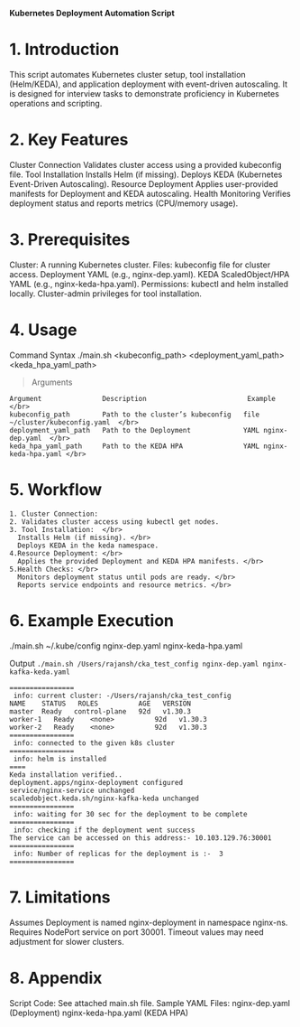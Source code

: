  **Kubernetes Deployment Automation Script**

# 1. Introduction
This script automates Kubernetes cluster setup, tool installation (Helm/KEDA), and application deployment with event-driven autoscaling. It is designed for interview tasks to demonstrate proficiency in Kubernetes operations and scripting.


# 2. Key Features
Cluster Connection
Validates cluster access using a provided kubeconfig file.
Tool Installation
Installs Helm (if missing).
Deploys KEDA (Kubernetes Event-Driven Autoscaling).
Resource Deployment
Applies user-provided manifests for Deployment and KEDA autoscaling.
Health Monitoring
Verifies deployment status and reports metrics (CPU/memory usage).

# 3. Prerequisites
Cluster:
A running Kubernetes cluster.
Files:
kubeconfig file for cluster access.
Deployment YAML (e.g., nginx-dep.yaml).
KEDA ScaledObject/HPA YAML (e.g., nginx-keda-hpa.yaml).
Permissions:
kubectl and helm installed locally.
Cluster-admin privileges for tool installation.

# 4. Usage
Command Syntax
./main.sh <kubeconfig_path> <deployment_yaml_path> <keda_hpa_yaml_path>

>Arguments
```
Argument               Description                         Example </br>
kubeconfig_path        Path to the cluster’s kubeconfig   file ~/cluster/kubeconfig.yaml  </br>
deployment_yaml_path   Path to the Deployment             YAML nginx-dep.yaml  </br>
keda_hpa_yaml_path     Path to the KEDA HPA               YAML nginx-keda-hpa.yaml </br>
```

# 5. Workflow
```
1. Cluster Connection:
2. Validates cluster access using kubectl get nodes.
3. Tool Installation:  </br>
  Installs Helm (if missing). </br>
  Deploys KEDA in the keda namespace.
4.Resource Deployment: </br>
  Applies the provided Deployment and KEDA HPA manifests. </br>
5.Health Checks: </br>
  Monitors deployment status until pods are ready. </br>
  Reports service endpoints and resource metrics. </br>
```
# 6. Example Execution
./main.sh ~/.kube/config nginx-dep.yaml nginx-keda-hpa.yaml

Output
`./main.sh /Users/rajansh/cka_test_config nginx-dep.yaml nginx-kafka-keda.yaml`

```
================
 info: current cluster: -/Users/rajansh/cka_test_config
NAME   	STATUS   ROLES       	AGE   VERSION
master 	Ready	control-plane   92d   v1.30.3
worker-1   Ready	<none>      	92d   v1.30.3
worker-2   Ready	<none>      	92d   v1.30.3
================
 info: connected to the given k8s cluster
================
 info: helm is installed
====
Keda installation verified..
deployment.apps/nginx-deployment configured
service/nginx-service unchanged
scaledobject.keda.sh/nginx-kafka-keda unchanged
================
 info: waiting for 30 sec for the deployment to be complete
================
 info: checking if the deployment went success
The service can be accessed on this address:- 10.103.129.76:30001
================
 info: Number of replicas for the deployment is :-  3
================
```
# 7. Limitations
Assumes Deployment is named nginx-deployment in namespace nginx-ns.
Requires NodePort service on port 30001.
Timeout values may need adjustment for slower clusters.

# 8. Appendix
Script Code:
See attached main.sh file.
Sample YAML Files:
nginx-dep.yaml (Deployment)
nginx-keda-hpa.yaml (KEDA HPA)

 

